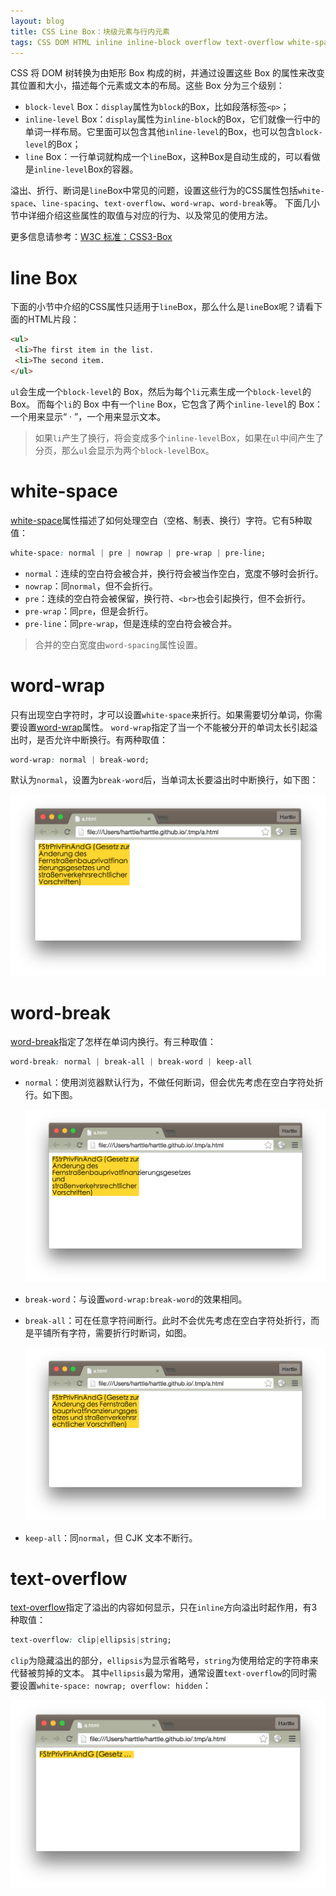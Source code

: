 ```yaml
---
layout: blog 
title: CSS Line Box：块级元素与行内元素
tags: CSS DOM HTML inline inline-block overflow text-overflow white-space 盒模型
---
```


CSS 将 DOM 树转换为由矩形 Box 构成的树，并通过设置这些 Box 的属性来改变其位置和大小，描述每个元素或文本的布局。这些 Box 分为三个级别：

* `block-level` Box：`display`属性为`block`的Box，比如段落标签`<p>`；
* `inline-level` Box：`display`属性为`inline-block`的Box，它们就像一行中的单词一样布局。它里面可以包含其他`inline-level`的Box，也可以包含`block-level`的Box；
* `line` Box：一行单词就构成一个`line`Box，这种Box是自动生成的，可以看做是`inline-level`Box的容器。

溢出、折行、断词是`line`Box中常见的问题，设置这些行为的CSS属性包括`white-space`、`line-spacing`、`text-overflow`、`word-wrap`、`word-break`等。
下面几小节中详细介绍这些属性的取值与对应的行为、以及常见的使用方法。

更多信息请参考：[W3C 标准：CSS3-Box][css-box]

# line Box

下面的小节中介绍的CSS属性只适用于`line`Box，那么什么是`line`Box呢？请看下面的HTML片段：

```html
<ul>
 <li>The first item in the list.
 <li>The second item.
</ul>
```

`ul`会生成一个`block-level`的 Box，然后为每个`li`元素生成一个`block-level`的 Box。
而每个`li`的 Box 中有一个`line` Box，它包含了两个`inline-level`的 Box：
一个用来显示“ &middot; ”，一个用来显示文本。

> 如果`li`产生了换行，将会变成多个`inline-level`Box，如果在`ul`中间产生了分页，那么`ul`会显示为两个`block-level`Box。

<!--more-->

# white-space

[white-space][white-space]属性描述了如何处理空白（空格、制表、换行）字符。它有5种取值：

```css
white-space: normal | pre | nowrap | pre-wrap | pre-line;
```

* `normal`：连续的空白符会被合并，换行符会被当作空白，宽度不够时会折行。
* `nowrap`：同`normal`，但不会折行。
* `pre`：连续的空白符会被保留，换行符、`<br>`也会引起换行，但不会折行。
* `pre-wrap`：同`pre`，但是会折行。
* `pre-line`：同`pre-wrap`，但是连续的空白符会被合并。

> 合并的空白宽度由`word-spacing`属性设置。

# word-wrap

只有出现空白字符时，才可以设置`white-space`来折行。如果需要切分单词，你需要设置[word-wrap][word-wrap]属性。
`word-wrap`指定了当一个不能被分开的单词太长引起溢出时，是否允许中断换行。有两种取值：

```css
word-wrap: normal | break-word;
```

默认为`normal`，设置为`break-word`后，当单词太长要溢出时中断换行，如下图：

![@2x](/assets/img/blog/css/word-break-break-word.png)

# word-break

[word-break][word-break]指定了怎样在单词内换行。有三种取值：

```css
word-break: normal | break-all | break-word | keep-all
```

* `normal`：使用浏览器默认行为，不做任何断词，但会优先考虑在空白字符处折行。如下图。

    ![@2x](/assets/img/blog/css/word-break-normal.png)

* `break-word`：与设置`word-wrap:break-word`的效果相同。


* `break-all`：可在任意字符间断行。此时不会优先考虑在空白字符处折行，而是平铺所有字符，需要折行时断词，如图。

    ![@2x](/assets/img/blog/css/word-break-break-all.png)

* `keep-all`：同`normal`，但 CJK 文本不断行。

# text-overflow

[text-overflow][text-overflow]指定了溢出的内容如何显示，只在`inline`方向溢出时起作用，有3种取值：

```css
text-overflow: clip|ellipsis|string;
```

`clip`为隐藏溢出的部分，`ellipsis`为显示省略号，`string`为使用给定的字符串来代替被剪掉的文本。
其中`ellipsis`最为常用，通常设置`text-overflow`的同时需要设置`white-space: nowrap; overflow: hidden`：

![@2x](/assets/img/blog/css/text-overflow-ellipsis.png)

[css-box]: http://www.w3.org/TR/css3-box/
[word-wrap]: https://developer.mozilla.org/zh-CN/docs/Web/CSS/word-wrap
[word-break]: https://developer.mozilla.org/zh-CN/docs/Web/CSS/word-break
[white-space]: https://developer.mozilla.org/zh-CN/docs/Web/CSS/white-space
[text-overflow]: https://developer.mozilla.org/zh-CN/docs/Web/CSS/text-overflow
